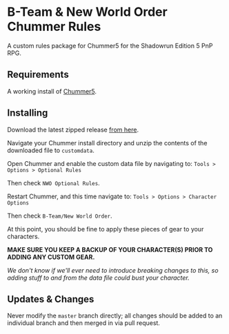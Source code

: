 # B-Team & New World Order Chummer Rules

A custom rules package for Chummer5 for the Shadowrun Edition 5 PnP RPG.

## Requirements

A working install of [Chummer5](https://github.com/chummer5a/chummer5a).

## Installing

Download the latest zipped release [from here](https://github.com/glennpenridge/btnwo-custom-rules/releases).

Navigate your Chummer install directory and unzip the contents of the downloaded file to `customdata`.

Open Chummer and enable the custom data file by navigating to: `Tools > Options > Optional Rules`

Then check `NWO Optional Rules`.

Restart Chummer, and this time navigate to: `Tools > Options > Character Options`

Then check `B-Team/New World Order`.

At this point, you should be fine to apply these pieces of gear to your characters.

**MAKE SURE YOU KEEP A BACKUP OF YOUR CHARACTER(S) PRIOR TO ADDING ANY CUSTOM GEAR.**

_We don't know if we'll ever need to introduce breaking changes to this, so adding stuff to and from the data file could bust your character._

## Updates & Changes

Never modify the `master` branch directly; all changes should be added to an individual branch and then merged in via pull request.


